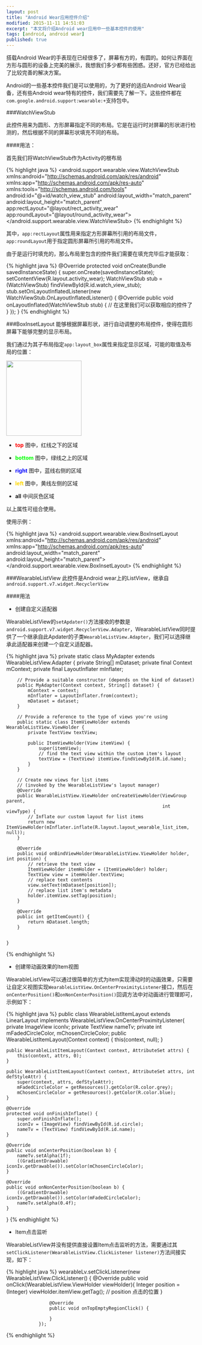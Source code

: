```yaml
---
layout: post
title: "Android Wear应用控件介绍"
modified: 2015-11-11 14:51:03
excerpt: "本文将介绍Android wear应用中一些基本控件的使用"
tags: [android, android wear]
published: true
---
```

搭载Android Wear的手表现在已经很多了，屏幕有方的，有圆的。如何让界面在方形与圆形的设备上完美的展示，我想我们多少都有些困惑。还好，官方已经给出了比较完善的解决方案。

Android的一些基本控件我们是可以使用的，为了更好的适应Android Wear设备，还有些Android wear特有的控件，我们需要先了解一下。这些控件都在`com.google.android.support:wearable:+`支持包中。

###WatchViewStub

此控件用来为圆形、方形屏幕指定不同的布局。它是在运行时对屏幕的形状进行检测的，然后根据不同的屏幕形状填充不同的布局。

####用法：

首先我们将WatchViewStub作为Activity的根布局

{% highlight java %}
<android.support.wearable.view.WatchViewStub
    xmlns:android="http://schemas.android.com/apk/res/android"
    xmlns:app="http://schemas.android.com/apk/res-auto"
    xmlns:tools="http://schemas.android.com/tools"
    android:id="@+id/watch_view_stub"
    android:layout_width="match_parent"
    android:layout_height="match_parent"
    app:rectLayout="@layout/rect_activity_wear"
    app:roundLayout="@layout/round_activity_wear">
</android.support.wearable.view.WatchViewStub>
{% endhighlight %}

其中，`app:rectLayout`属性用来指定方形屏幕所引用的布局文件，`app:roundLayout`用于指定圆形屏幕所引用的布局文件。

由于是运行时填充的，那么布局里包含的控件我们需要在填充完毕后才能获取：

{% highlight java %}
@Override
protected void onCreate(Bundle savedInstanceState) {
    super.onCreate(savedInstanceState);
    setContentView(R.layout.activity_wear);
    WatchViewStub stub = (WatchViewStub) findViewById(R.id.watch_view_stub);
    stub.setOnLayoutInflatedListener(new 			WatchViewStub.OnLayoutInflatedListener() {
        		@Override 
        		public void onLayoutInflated(WatchViewStub stub) {
            		// 在这里我们可以获取相应的控件了
        		}
    });
}
{% endhighlight %}

###BoxInsetLayout
能够根据屏幕形状，进行自动调整的布局控件，使得在圆形屏幕下能够完整的显示布局。

我们通过为其子布局指定`app:layout_box`属性来指定显示区域，可能的取值及布局的位置：

<img src="http://7o4zgd.com1.z0.glb.clouddn.com/uilib02.png" width="200"/>

- **<font color="#ff0000">top</font>** 图中，红线之下的区域

- **<font color="#00ff00">bottom</font>** 图中，绿线之上的区域

- **<font color="#0000ff">right</font>** 图中，蓝线右侧的区域

- **<font color="#FFD700">left</font>** 图中，黄线左侧的区域

- **all** 中间灰色区域

以上属性可组合使用。

使用示例：

{% highlight java %}
<android.support.wearable.view.BoxInsetLayout
    xmlns:android="http://schemas.android.com/apk/res/android"
    xmlns:app="http://schemas.android.com/apk/res-auto"
    android:layout_width="match_parent"
    android:layout_height="match_parent">
   	<FrameLayout
      	android:layout_width="match_parent"       		android:layout_height="match_parent"
       app:layout_box="all">
       <TextView
       	android:layout_width="match_parent"
          android:layout_height="match_parent"
          android:background="#ff0000"
          android:text="@string/hello_round" />
    </FrameLayout>
</android.support.wearable.view.BoxInsetLayout>
{% endhighlight %}

###WearableListView
此控件是Android wear上的ListView，继承自`android.support.v7.widget.RecyclerView`

####用法
- 创建自定义适配器

WearableListView的`setApdater()`方法接收的参数是`android.support.v7.widget.RecyclerView.Adapter`，WearableListView同时提供了一个继承自此Apdater的子类`WearableListView.Adapter`，我们可以选择继承此适配器来创建一个自定义适配器。

{% highlight java %}
private static class MyAdapter extends WearableListView.Adapter {
        private String[] mDataset;
        private final Context mContext;
        private final LayoutInflater mInflater;

        // Provide a suitable constructor (depends on the kind of dataset)
        public MyAdapter(Context context, String[] dataset) {
            mContext = context;
            mInflater = LayoutInflater.from(context);
            mDataset = dataset;
        }

        // Provide a reference to the type of views you're using
        public static class ItemViewHolder extends WearableListView.ViewHolder {
            private TextView textView;

            public ItemViewHolder(View itemView) {
                super(itemView);
                // find the text view within the custom item's layout
                textView = (TextView) itemView.findViewById(R.id.name);
            }
        }

        // Create new views for list items
        // (invoked by the WearableListView's layout manager)
        @Override
        public WearableListView.ViewHolder onCreateViewHolder(ViewGroup parent,
                                                              int viewType) {
            // Inflate our custom layout for list items
            return new ItemViewHolder(mInflater.inflate(R.layout.layout_wearable_list_item, null));
        }

        @Override
        public void onBindViewHolder(WearableListView.ViewHolder holder, int position) {
            // retrieve the text view
            ItemViewHolder itemHolder = (ItemViewHolder) holder;
            TextView view = itemHolder.textView;
            // replace text contents
            view.setText(mDataset[position]);
            // replace list item's metadata
            holder.itemView.setTag(position);
        }

        @Override
        public int getItemCount() {
            return mDataset.length;
        }


    }
{% endhighlight %}


- 创建带动画效果的Item视图

WearableListView可以通过很简单的方式为item实现滑动时的动画效果，只需要让自定义视图实现`WearableListView.OnCenterProximityListener`接口，然后在`onCenterPosition()`和`onNonCenterPosition()`回调方法中对动画进行管理即可，示例如下：

{% highlight java %}
public class WearableListItemLayout extends LinearLayout implements WearableListView.OnCenterProximityListener{
    private ImageView iconIv;
    private TextView nameTv;
    private int mFadedCircleColor, mChosenCircleColor;
    public WearableListItemLayout(Context context) {
        this(context, null);
    }

    public WearableListItemLayout(Context context, AttributeSet attrs) {
        this(context, attrs, 0);
    }

    public WearableListItemLayout(Context context, AttributeSet attrs, int defStyleAttr) {
        super(context, attrs, defStyleAttr);
        mFadedCircleColor = getResources().getColor(R.color.grey);
        mChosenCircleColor = getResources().getColor(R.color.blue);
    }

    @Override
    protected void onFinishInflate() {
        super.onFinishInflate();
        iconIv = (ImageView) findViewById(R.id.circle);
        nameTv = (TextView) findViewById(R.id.name);
    }

    @Override
    public void onCenterPosition(boolean b) {
        nameTv.setAlpha(1f);
        ((GradientDrawable) iconIv.getDrawable()).setColor(mChosenCircleColor);
    }

    @Override
    public void onNonCenterPosition(boolean b) {
        ((GradientDrawable) iconIv.getDrawable()).setColor(mFadedCircleColor);
        nameTv.setAlpha(0.4f);
    }
}
{% endhighlight %}



- Item点击监听

WearableListView并没有提供直接设置Item点击监听的方法，需要通过其`setClickListener(WearableListView.ClickListener listener)`方法间接实现，如下：

{% highlight java %}
wearableLv.setClickListener(new WearableListView.ClickListener() {
                    @Override
                    public void onClick(WearableListView.ViewHolder viewHolder){
                        Integer position = (Integer) viewHolder.itemView.getTag();
                        // position 点击的位置
                    }

                    @Override
                    public void onTopEmptyRegionClick() {

                    }
                });
{% endhighlight %}

	

